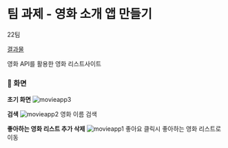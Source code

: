 # 팀 과제 - 영화 소개 앱 만들기

22팀

[결과물](https://celadon-yeot-c9c2cd.netlify.app/)

영화 API를 활용한 영화 리스트사이트


### 🔔 화면 
**초기 화면**
![movieapp3](https://github.com/udemy-project-camp-team2/react-team-project-22/assets/132203871/a59cd71b-20bf-4610-9c05-f1d20d9e99b6)

**검색**
![movieapp2](https://github.com/udemy-project-camp-team2/react-team-project-22/assets/132203871/47b88f51-d00e-4c64-9712-3cb79f4b7094)
영화 이름 검색

**좋아하는 영화 리스트 추가 삭제**
![movieapp1](https://github.com/udemy-project-camp-team2/react-team-project-22/assets/132203871/6c78fbca-c34b-4d22-920e-ffc0d8dab1ae)
좋아요 클릭시 좋아하는 영화 리스트로 이동
